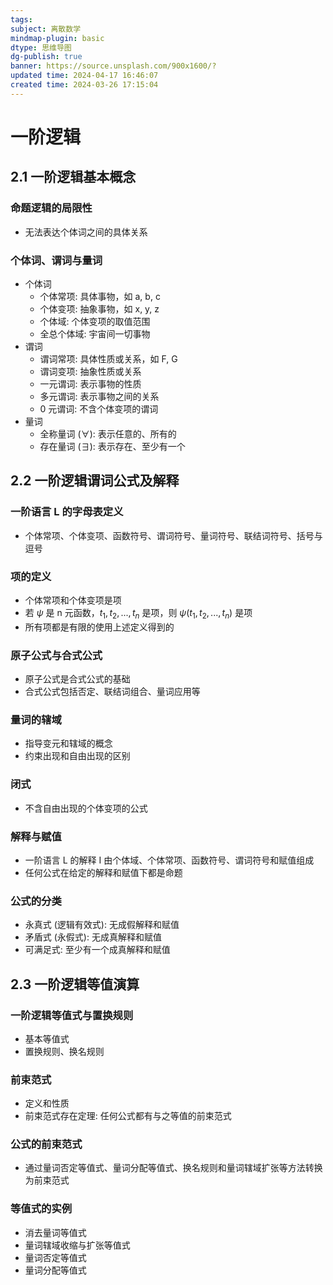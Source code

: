 ```yaml
---
tags: 
subject: 离散数学
mindmap-plugin: basic
dtype: 思维导图
dg-publish: true
banner: https://source.unsplash.com/900x1600/?
updated time: 2024-04-17 16:46:07
created time: 2024-03-26 17:15:04
---
```


# 一阶逻辑

## 2.1 一阶逻辑基本概念

### **命题逻辑的局限性**
- 无法表达个体词之间的具体关系

### **个体词、谓词与量词**
- 个体词
    - 个体常项: 具体事物，如 a, b, c
    - 个体变项: 抽象事物，如 x, y, z
    - 个体域: 个体变项的取值范围
    - 全总个体域: 宇宙间一切事物
- 谓词
    - 谓词常项: 具体性质或关系，如 F, G
    - 谓词变项: 抽象性质或关系
    - 一元谓词: 表示事物的性质
    - 多元谓词: 表示事物之间的关系
    - 0 元谓词: 不含个体变项的谓词
- 量词
    - 全称量词 ($\forall$): 表示任意的、所有的
    - 存在量词 ($\exists$): 表示存在、至少有一个

## 2.2 一阶逻辑谓词公式及解释

### **一阶语言 L 的字母表定义**
- 个体常项、个体变项、函数符号、谓词符号、量词符号、联结词符号、括号与逗号

### **项的定义**
- 个体常项和个体变项是项
- 若 $\psi$ 是 n 元函数，$t_1, t_2, ..., t_n$ 是项，则 $\psi(t_1, t_2, ..., t_n)$ 是项
- 所有项都是有限的使用上述定义得到的

### **原子公式与合式公式**
- 原子公式是合式公式的基础
- 合式公式包括否定、联结词组合、量词应用等

### **量词的辖域**
- 指导变元和辖域的概念
- 约束出现和自由出现的区别

### **闭式**
- 不含自由出现的个体变项的公式

### **解释与赋值**
- 一阶语言 L 的解释 I 由个体域、个体常项、函数符号、谓词符号和赋值组成
- 任何公式在给定的解释和赋值下都是命题

### **公式的分类**
- 永真式 (逻辑有效式): 无成假解释和赋值
- 矛盾式 (永假式): 无成真解释和赋值
- 可满足式: 至少有一个成真解释和赋值

## 2.3 一阶逻辑等值演算

### **一阶逻辑等值式与置换规则**
- 基本等值式
- 置换规则、换名规则

### **前束范式**
- 定义和性质
- 前束范式存在定理: 任何公式都有与之等值的前束范式

### **公式的前束范式**
- 通过量词否定等值式、量词分配等值式、换名规则和量词辖域扩张等方法转换为前束范式

### **等值式的实例**
- 消去量词等值式
- 量词辖域收缩与扩张等值式
- 量词否定等值式
- 量词分配等值式